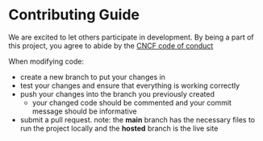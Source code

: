# Contributing Guide
We are excited to let others participate in development. By being a part of this project, you agree to abide by the [CNCF code of conduct](https://github.com/cncf/foundation/blob/master/code-of-conduct.md)

When modifying code:
 - create a new branch to put your changes in
 - test your changes and ensure that everything is working correctly
 - push your changes into the branch you previously created
   - your changed code should be commented and your commit message should be informative
 -  submit a pull request. note: the __main__ branch has the necessary files to run the project locally and the __hosted__ branch is the live site
